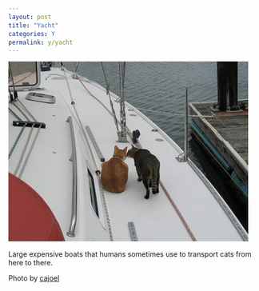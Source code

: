 ```yaml
---
layout: post
title: "Yacht"
categories: Y
permalink: y/yacht
---
```


<img src="/images/y/yacht.jpg">

Large expensive boats that humans sometimes use to transport cats from here to there.

Photo by <a href="http://www.flickr.com/photos/cajoel/167561634/">cajoel</a>